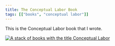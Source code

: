 ```yaml
---
title: The Conceptual Labor Book
tags: [["books", "conceptual labor"]]
---
```


This is the Conceptual Labor book that I wrote.

[![A stack of books with the title Conceptual Labor](https://conceptuallabor.com/images/book-stack.jpg)](https://conceptuallabor.com/book)



